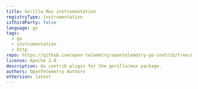 ```yaml
---
title: Gorilla Mux instrumentation
registryType: instrumentation
isThirdParty: false
language: go
tags:
  - go
  - instrumentation
  - http
repo: https://github.com/open-telemetry/opentelemetry-go-contrib/tree/main/instrumentation/github.com/gorilla/mux
license: Apache 2.0
description: Go contrib plugin for the gorilla/mux package.
authors: OpenTelemetry Authors
otVersion: latest
---
```

